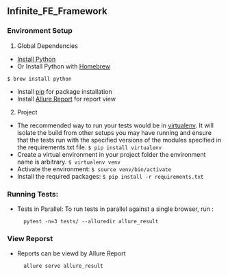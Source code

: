 ## Infinite_FE_Framework

### Environment Setup

1. Global Dependencies
  * [Install Python](https://www.python.org/downloads/)
  * Or Install Python with [Homebrew](http://brew.sh/)
  ```
  $ brew install python
  ```
  * Install [pip](https://pip.pypa.io/en/stable/installing/) for package installation
  * Install [Allure Report](https://allurereport.org/docs/gettingstarted-installation/) for report view

2. Project
  * The recommended way to run your tests would be in [virtualenv](https://virtualenv.readthedocs.org/en/latest/). It will isolate the build from other setups you may have running and ensure that the tests run with the specified versions of the modules specified in the requirements.txt file.
  ```$ pip install virtualenv```
  * Create a virtual environment in your project folder the environment name is arbitrary.
  ```$ virtualenv venv```
  * Activate the environment:
  ```$ source venv/bin/activate```
  * Install the required packages:
  ```$ pip install -r requirements.txt```

### Running Tests: 

*  Tests in Parallel: To run tests in parallel against a single browser, run :
    ```
      pytest -n=3 tests/ --alluredir allure_result
    ```

### View Reporst

*  Reports can be viewd by Allure Report
    ```
      allure serve allure_result
    ```